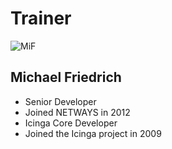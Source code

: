 <!SLIDE noprint smbullets>

# Trainer
<img id="staff" src="/image/global/_images/netways/staff/MiF.jpg" alt="MiF">

## Michael Friedrich

* Senior Developer
* Joined NETWAYS in 2012
* Icinga Core Developer
* Joined the Icinga project in 2009


